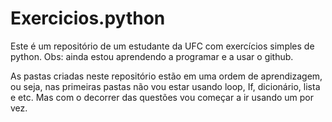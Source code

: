 # Exercicios.python
Este é um repositório de um estudante da UFC com exercícios simples de python. Obs: ainda estou aprendendo a programar e a usar o github.

As pastas criadas neste repositório estão em uma ordem de aprendizagem, ou seja, nas primeiras pastas não vou estar usando loop, If, dicionário, lista e etc. Mas com o decorrer das questões vou começar a ir usando um por vez.
